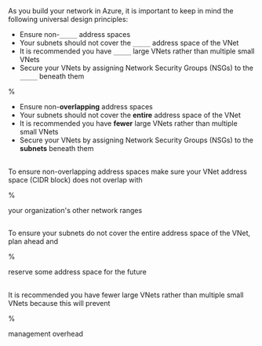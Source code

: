 ##

As you build your network in Azure, it is important to keep in mind the following universal design principles:

- Ensure non-`_____` address spaces
- Your subnets should not cover the `_____` address space of the VNet
- It is recommended you have `_____` large VNets rather than multiple small VNets
- Secure your VNets by assigning Network Security Groups (NSGs) to the `_____` beneath them

%

- Ensure non-**overlapping** address spaces
- Your subnets should not cover the **entire** address space of the VNet
- It is recommended you have **fewer** large VNets rather than multiple small VNets
- Secure your VNets by assigning Network Security Groups (NSGs) to the **subnets** beneath them

##

To ensure non-overlapping address spaces make sure your VNet address space (CIDR block) does not overlap with

%

your organization's other network ranges

##

To ensure your subnets do not cover the entire address space of the VNet, plan ahead and

%

reserve some address space for the future

##

It is recommended you have fewer large VNets rather than multiple small VNets because this will prevent

%

management overhead
